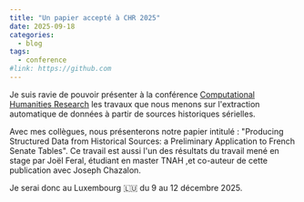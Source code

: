 ```yaml
---
title: "Un papier accepté à CHR 2025"
date: 2025-09-18
categories:
  - blog
tags:
  - conference
#link: https://github.com
---
```


Je suis ravie de pouvoir présenter à la conférence [Computational Humanities Research](https://2025.computational-humanities-research.org/) les travaux que nous menons sur l'extraction automatique de données à partir de sources historiques sérielles.

Avec mes collègues, nous présenterons notre papier intitulé : "Producing Structured Data from Historical Sources: a Preliminary Application to French Senate Tables". Ce travail est aussi l'un des résultats du travail mené en stage par Joël Feral, étudiant en master TNAH ,et co-auteur de cette publication avec Joseph Chazalon.

Je serai donc au Luxembourg :luxembourg: du 9 au 12 décembre 2025.
